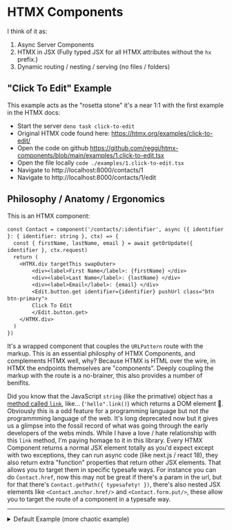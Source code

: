 # HTMX Components

I think of it as:
1. Async Server Components 
2. HTMX in JSX (Fully typed JSX for all HTMX attributes without the `hx` prefix.)
3. Dynamic routing / nesting / serving (no files / folders)

## "Click To Edit" Example

This example acts as the "rosetta stone" it's a near 1:1 with the first example in the HTMX docs:

* Start the server `deno task click-to-edit`
* Original HTMX code found here: https://htmx.org/examples/click-to-edit/
* Open the code on github https://github.com/reggi/htmx-components/blob/main/examples/1.click-to-edit.tsx
* Open the file locally `code ./examples/1.click-to-edit.tsx`
* Navigate to http://localhost:8000/contacts/1
* Navigate to http://localhost:8000/contacts/1/edit

## Philosophy / Anatomy / Ergonomics

This is an HTMX component:

```tsx
const Contact = component('/contacts/:identifier', async ({ identifier }: { identifier: string }, ctx) => {
  const { firstName, lastName, email } = await getOrUpdate({ identifier }, ctx.request)
  return (
    <HTMX.div targetThis swapOuter>
        <div><label>First Name</label>: {firstName} </div>
        <div><label>Last Name</label>: {lastName} </div>
        <div><label>Email</label>: {email} </div>
        <Edit.button.get identifier={identifier} pushUrl class="btn btn-primary">
        Click To Edit
        </Edit.button.get>
    </HTMX.div>
  )
})
```

It's a wrapped component that couples the `URLPattern` route with the markup. This is an essential philosphy of HTMX Components, and complements HTMX well, why? Because HTMX is HTML over the wire, in HTMX the endpoints themselves are "components". Deeply coupling the markup with the route is a no-brainer, this also provides a number of benifits.

Did you know that the JavaScript `string` (like the primative) object has a [method called `link`](https://developer.mozilla.org/en-US/docs/Web/JavaScript/Reference/Global_Objects/String/link), like... (`'hello".link()`) which returns a DOM element 🤯. Obviously this is a odd feature for a programming language but not _the_ programmming language of the web. It's long deprecated now but it gives us a glimpse into the fossil record of what was going through the early developers of the webs minds. While I have a love / hate relationship with this `link` method, I'm paying homage to it in this library. Every HTMX Component returns a normal JSX element totally as you'd expect except with two exceptions, they can run async code (like next.js / react 18), they also return extra "function" properties that return other JSX elements. That allows you to target them in specific typesafe ways. For instance you can do `Contact.href`, now this may not be great if there's a param in the url, but for that there's `Contact.getPath({ typesafety! })`, there's also nested JSX elements like `<Contact.anchor.href/>` and `<Contact.form.put/>`, these allow you to target the route of a component in a typesafe way.

---

<details>
<summary>Default Example (more chaotic example)</summary>

* `deno task start`
* http://localhost:8000/nest/bob
* http://localhost:8000/nest/alice/matt
* http://localhost:8000/registry/@reggi/alicebob

# Default Example:

![](./screenshots/J9x_9P1Y.jpg)
![](./screenshots/DR2PrQJK.png)
w
```tsx
import { HTMX, HTMXComponents, serve, Fragment } from "./mod.tsx"

// http://localhost:8000/registry/@reggi/alicebob
const { component, routes, context } = new HTMXComponents('@reggi/alicebob')

const Alice = component('/alice/:name', async ({ name }: { name: string}, ctx) => {
  const _name = await Promise.resolve(name)
  const req = new URL(ctx.request.url)
  const query = req.searchParams.get('meow')
  return (
    <div>
      <div>This is {_name} + {ctx.data.love} {ctx.id} {query}</div>
    </div>
  )
})

const Bob = component('/bob', async (_p, ctx) => {
  const name = await Promise.resolve('bob')
  return (
    <Fragment>
      <HTMX.button get={Alice.getPath(ctx, { name: 'alice' }, { meow: 'meow' })}>Different</HTMX.button>
      <Alice.button.get name={'kettle'} query={{meow: true}}>Alice Button</Alice.button.get>
      <Alice.anchor.href name={'kettle'} useQuery>Alice Link</Alice.anchor.href>
      <Alice.iframe.src name={'kettle'} query={{meow: true}} useQuery>Alice Link</Alice.iframe.src>
      <div>This is {name} {ctx.id}</div>
      <Alice name="alice"/>
    </Fragment>
  )
})

const e = context({
  nestPath: '/nest',
  love: 'lauriel'
})

await serve(e)

// or 
// export default routes // like express routes
```

</details>


